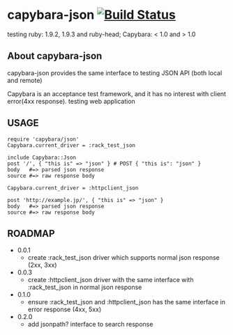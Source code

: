 # capybara-json [![Build Status](https://secure.travis-ci.org/okitan/capybara-json.png)](http://travis-ci.org/okitan/capybara-json)

testing ruby: 1.9.2, 1.9.3 and ruby-head;  Capybara: < 1.0 and > 1.0

## About capybara-json

capybara-json provides the same interface to testing JSON API (both local and remote) 

Capybara is an acceptance test framework, and it has no interest with client error(4xx response).
testing web application 

## USAGE
    require 'capybara/json'
    Capybara.current_driver = :rack_test_json

    include Capybara::Json
    post '/', { "this is" => "json" } # POST { "this is": "json" } 
    body   #=> parsed json response
    source #=> raw response body

    Capybara.current_driver = :httpclient_json

    post 'http://example.jp/', { "this is" => "json" }
    body   #=> parsed json response
    source #=> raw response body

## ROADMAP

* 0.0.1
    * create :rack_test_json driver which supports normal json response (2xx, 3xx)
* 0.0.3
    * create :httpclient_json driver with the same interface with :rack_test_json in normal json response
* 0.1.0
    * ensure :rack_test_json and :httpclient_json has the same interface in error response (4xx, 5xx)
* 0.2.0
    * add jsonpath? interface to search response